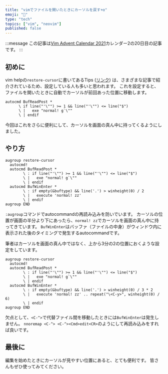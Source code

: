 ```yaml
---
title: "vimでファイルを開いたときにカーソルを戻す+α"
emoji: "🥌"
type: "tech"
topics: ["vim", "neovim"]
published: false
---
```


:::message
この記事は[Vim Advent Calendar 2021](https://qiita.com/advent-calendar/2021/vim)カレンダー2の20日目の記事です。
:::

## 初めに

vim helpの`restore-cursor`に書いてあるTips ([リンク](https://vim-jp.org/vimdoc-ja/usr_05.html#restore-cursor)) は、さまざまな記事で紹介されているため、設定している人も多いと思われます。
これを設定すると、ファイルを開いたときに自動でカーソルが前回あった位置に移動します。

```vim
autocmd BufReadPost *
      \ if line("'\"") >= 1 && line("'\"") <= line("$")
      \ |   exe "normal! g`\""
      \ | endif
```
今回はこれをさらに便利にして、カーソルを画面の真ん中に持ってくるようにしました。

## やり方

```vim
augroup restore-cursor
  autocmd!
  autocmd BufReadPost *
        \ : if line("'\"") >= 1 && line("'\"") <= line("$")
        \ |   exe "normal! g`\""
        \ | endif
  autocmd BufWinEnter *
        \ : if empty(&buftype) && line('.') > winheight(0) / 2
        \ |   execute 'normal! zz'
        \ | endif
augroup END
```

`:augroup`コマンドでautocommandの再読み込みを防いでいます。
カーソルの位置が画面の半分より下にあったら、`normal! zz`でカーソルを画面の真ん中に持ってきています。
`BufWinEnter`はバッファ（ファイルの中身）がウィンドウ内に表示された後のタイミングで発生するautocommandです。

筆者はカーソルを画面の真ん中ではなく、上から3分の2の位置におくような設定をしています。

```vim
augroup restore-cursor
  autocmd!
  autocmd BufReadPost *
        \ : if line("'\"") >= 1 && line("'\"") <= line("$")
        \ |   exe "normal! g`\""
        \ | endif
  autocmd BufWinEnter *
        \ : if empty(&buftype) && line('.') > winheight(0) / 3 * 2
        \ |   execute 'normal! zz' .. repeat("\<C-y>", winheight(0) / 6)
        \ | endif
augroup END
```

欠点として、`<C-^>`で代替ファイル間を移動したときには`BufWinEnter`は発生しません。
`nnoremap <C-^> <C-^><Cmd>edit<CR>`のようにして再読み込みをすれば良いです。

## 最後に

編集を始めたときにカーソルが見やすい位置にあると、とても便利です。
皆さんもぜひ使ってみてください。

